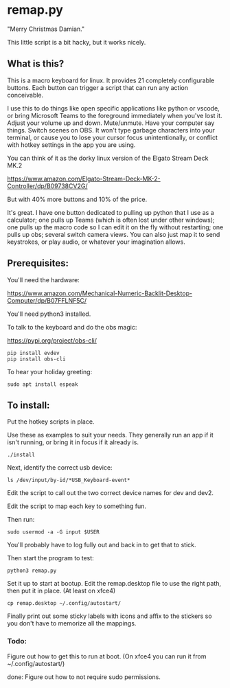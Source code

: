 # remap.py

"Merry Christmas Damian."

This little script is a bit hacky, but it works nicely.

## What is this?

This is a macro keyboard for linux. It provides 21 completely configurable buttons. Each button can trigger a script that can run any action conceivable.

I use this to do things like open specific applications like python or vscode, or bring Microsoft Teams to the foreground immediately when you've lost it. Adjust your volume up and down. Mute/unmute. Have your computer say things. Switch scenes on OBS. It won't type garbage characters into your terminal, or cause you to lose your cursor focus unintentionally, or conflict with hotkey settings in the app you are using.

You can think of it as the dorky linux version of the Elgato Stream Deck MK.2

https://www.amazon.com/Elgato-Stream-Deck-MK-2-Controller/dp/B09738CV2G/

But with 40% more buttons and 10% of the price.

It's great. I have one button dedicated to pulling up python that I use as a calculator; one pulls up Teams (which is often lost under other windows); one pulls up the macro code so I can edit it on the fly without restarting; one pulls up obs; several switch camera views. You can also just map it to send keystrokes, or play audio, or whatever your imagination allows.


## Prerequisites:

You'll need the hardware:

https://www.amazon.com/Mechanical-Numeric-Backlit-Desktop-Computer/dp/B07FFLNF5C/

You'll need python3 installed.

To talk to the keyboard and do the obs magic:

https://pypi.org/project/obs-cli/

```
pip install evdev
pip install obs-cli
```

To hear your holiday greeting:

```
sudo apt install espeak
```


## To install:

Put the hotkey scripts in place.

Use these as examples to suit your needs. They generally run an app if it isn't running, or bring it in focus if it already is.

```
./install
```

Next, identify the correct usb device:

```
ls /dev/input/by-id/*USB_Keyboard-event*
```

Edit the script to call out the two correct device names for dev and dev2.

Edit the script to map each key to something fun.

Then run: 

```
sudo usermod -a -G input $USER
```

You'll probably have to log fully out and back in to get that to stick.

Then start the program to test:

```
python3 remap.py
```

Set it up to start at bootup. Edit the remap.desktop file to use the right path, then put it in place. (At least on xfce4)

```
cp remap.desktop ~/.config/autostart/
```

Finally print out some sticky labels with icons and affix to the stickers so you don't have to memorize all the mappings.

### Todo:

Figure out how to get this to run at boot. (On xfce4 you can run it from ~/.config/autostart/)

done: Figure out how to not require sudo permissions.

